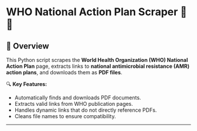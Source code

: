 # WHO National Action Plan Scraper 🏥📄

## 📌 Overview
This Python script scrapes the **World Health Organization (WHO) National Action Plan** page, extracts links to **national antimicrobial resistance (AMR) action plans**, and downloads them as **PDF files**.

🔍 **Key Features:**
- Automatically finds and downloads PDF documents.
- Extracts valid links from WHO publication pages.
- Handles dynamic links that do not directly reference PDFs.
- Cleans file names to ensure compatibility.

---


